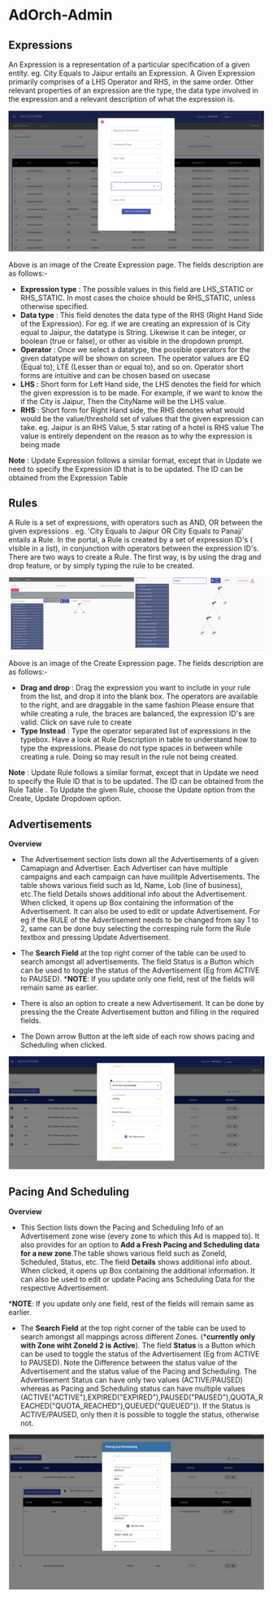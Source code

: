 # AdOrch-Admin

## Expressions
An Expression is a representation of a particular specification of a given entity. eg. City Equals to Jaipur entails an Expression. A Given Expression primarily comprises of a LHS Operator and RHS, in the same order. Other relevant properties of an expression are the type, the data type involved in the expression and a relevant description of what the expression is.

![ExpressionsImage](img/ExpressionImg.png)

Above is an image of the Create Expression page. The fields description are as follows:-

- **Expression type** : The possible values in this field are LHS_STATIC or RHS_STATIC. In most cases the choice should be RHS_STATIC, unless otherwise specified.
- **Data type** : This field denotes the data type of the RHS (Right Hand Side of the Expression). For eg. if we are creating an expression of is City equal to Jaipur, the datatype is String. Likewise it can be integer, or boolean (true or false), or other as visible in the dropdown prompt.
- **Operator** : Once we select a datatype, the possible operators for the given datatype will be shown on screen. The operator values are EQ (Equal to), LTE (Lesser than or equal to), and so on. Operator short forms are intuitive and can be chosen based on usecase
- **LHS** : Short form for Left Hand side, the LHS denotes the field for which the given expression is to be made. For example, if we want to know the if the City is Jaipur, Then the CityName will be the LHS value.
- **RHS** : Short form for Right Hand side, the RHS denotes what would would be the value/threshold set of values that the given expression can take. eg. Jaipur is an RHS Value, 5 star rating of a hotel is RHS value The value is entirely dependent on the reason as to why the expression is being made

**Note** : Update Expression follows a similar format, except that in Update we need to specify the Expression ID that is to be updated. The ID can be obtained from the Expression Table

## Rules

A Rule is a set of expressions, with operators such as AND, OR between the given expressions . eg. 'City Equals to Jaipur OR City Equals to Panaji' entails a Rule. In the portal, a Rule is created by a set of expression ID's ( visible in a list), in conjunction with operators between the expression ID's. There are two ways to create a Rule. The first way, is by using the drag and drop feature, or by simply typing the rule to be created.

![RulesImage](img/Rules.png)

Above is an image of the Create Expression page. The fields description are as follows:-

- **Drag and drop** : Drag the expression you want to include in your rule from the list, and drop it into the blank box. The operators are available to the right, and are draggable in the same fashion Please ensure that while creating a rule, the braces are balanced, the expression ID's are valid. Click on save rule to create
- **Type Instead** :  Type the operator separated list of expressions in the typebox. Have a look at Rule Description in table to understand how to type the expressions. Please do not type spaces in between while creating a rule. Doing so may result in the rule not being created.

**Note** : Update Rule follows a similar format, except that in Update we need to specify the Rule ID that is to be updated. The ID can be obtained from the Rule Table . To Update the given Rule, choose the Update option from the Create, Update Dropdown option.

## Advertisements

**Overview**
- The Advertisement section lists down all the Advertisements of a given Camapiagn and Advertiser. Each Advertiser can have multiple campaigns and each campaign can have muilitple Advertisements. The table shows various field such as Id, Name, Lob (line of business), etc.The field Details shows additional info about the Advertisement. When clicked, it opens up Box containing the information of the Advertisement. It can also be used to edit or update Advertisement. For eg if the RULE of the Advertisement needs to be changed from say 1 to 2, same can be done buy selecting the corresping rule form the Rule textbox and pressing Update Advertisement.
- The **Search Field** at the top right corner of the table can be used to search amongst all advertisements. The field Status is a Button which can be used to toggle the status of the Advertisement (Eg from ACTIVE to PAUSED).
***NOTE**: If you update only one field, rest of the fields will remain same as earlier.

- There is also an option to create a new Advertisement. It can be done by pressing the the Create Advertisement button and filling in the required fields.
- The Down arrow Button at the left side of each row shows pacing and Scheduling when clicked.

![AdvertisementImage](img/Advertisement.png)

## Pacing And Scheduling

**Overview**
- This Section lists down the Pacing and Scheduling Info of an Advertisement zone wise (every zone to which this Ad is mapped to). It also provides for an option to **Add a Fresh Pacing and Scheduling data for a new zone**.The table shows various field such as ZoneId, Scheduled, Status, etc. The field **Details** shows additional info about. When clicked, it opens up Box containing the additional information. It can also be used to edit or update Pacing ans Scheduling Data for the respective Advertisement.

***NOTE**: If you update only one field, rest of the fields will remain same as earlier.

- The **Search Field** at the top right corner of the table can be used to search amongst all mappings across different Zones. (***currently only with Zone wiht ZoneId 2 is Active**). The field **Status** is a Button which can be used to toggle the status of the Advertisement (Eg from ACTIVE to PAUSED). Note the Difference between the status value of the Advertisement and the status value of the Pacing and Scheduling. The Advertisement Status can have only two values (ACTIVE/PAUSED) whereas as Pacing and Scheduling status can have multiple values (ACTIVE("ACTIVE"),EXPIRED("EXPIRED"),PAUSED("PAUSED"),QUOTA_REACHED("QUOTA_REACHED"),QUEUED("QUEUED")). If the Status is ACTIVE/PAUSED, only then it is possible to toggle the status, otherwise not.

![PacingAndSchedulingImage](img/PacingAndScheduling.png)

